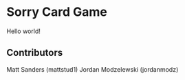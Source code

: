 # Sorry Card Game
Hello world!

## Contributors
Matt Sanders (mattstud1)
Jordan Modzelewski (jordanmodz)

